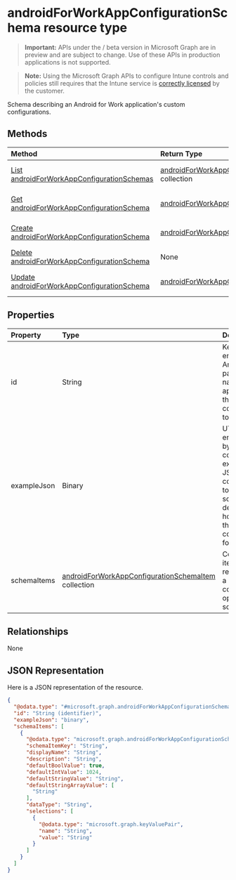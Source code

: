 ﻿# androidForWorkAppConfigurationSchema resource type

> **Important:** APIs under the / beta version in Microsoft Graph are in preview and are subject to change. Use of these APIs in production applications is not supported.

> **Note:** Using the Microsoft Graph APIs to configure Intune controls and policies still requires that the Intune service is [correctly licensed](https://go.microsoft.com/fwlink/?linkid=839381) by the customer.

Schema describing an Android for Work application's custom configurations.
## Methods
|Method|Return Type|Description|
|:---|:---|:---|
|[List androidForWorkAppConfigurationSchemas](../api/intune-androidforwork-androidforworkappconfigurationschema-list.md)|[androidForWorkAppConfigurationSchema](../resources/intune-androidforwork-androidforworkappconfigurationschema.md) collection|List properties and relationships of the [androidForWorkAppConfigurationSchema](../resources/intune-androidforwork-androidforworkappconfigurationschema.md) objects.|
|[Get androidForWorkAppConfigurationSchema](../api/intune-androidforwork-androidforworkappconfigurationschema-get.md)|[androidForWorkAppConfigurationSchema](../resources/intune-androidforwork-androidforworkappconfigurationschema.md)|Read properties and relationships of the [androidForWorkAppConfigurationSchema](../resources/intune-androidforwork-androidforworkappconfigurationschema.md) object.|
|[Create androidForWorkAppConfigurationSchema](../api/intune-androidforwork-androidforworkappconfigurationschema-create.md)|[androidForWorkAppConfigurationSchema](../resources/intune-androidforwork-androidforworkappconfigurationschema.md)|Create a new [androidForWorkAppConfigurationSchema](../resources/intune-androidforwork-androidforworkappconfigurationschema.md) object.|
|[Delete androidForWorkAppConfigurationSchema](../api/intune-androidforwork-androidforworkappconfigurationschema-delete.md)|None|Deletes a [androidForWorkAppConfigurationSchema](../resources/intune-androidforwork-androidforworkappconfigurationschema.md).|
|[Update androidForWorkAppConfigurationSchema](../api/intune-androidforwork-androidforworkappconfigurationschema-update.md)|[androidForWorkAppConfigurationSchema](../resources/intune-androidforwork-androidforworkappconfigurationschema.md)|Update the properties of a [androidForWorkAppConfigurationSchema](../resources/intune-androidforwork-androidforworkappconfigurationschema.md) object.|

## Properties
|Property|Type|Description|
|:---|:---|:---|
|id|String|Key of the entity the Android package name for the application the schema corresponds to|
|exampleJson|Binary|UTF8 encoded byte array containing example JSON string conforming to this schema that demonstrates how to set the configuration for this app|
|schemaItems|[androidForWorkAppConfigurationSchemaItem](../resources/intune-androidforwork-androidforworkappconfigurationschemaitem.md) collection|Collection of items each representing a named configuration option in the schema|

## Relationships
None
## JSON Representation
Here is a JSON representation of the resource.
<!-- {
  "blockType": "resource",
  "keyProperty": "id",
  "@odata.type": "microsoft.graph.androidForWorkAppConfigurationSchema"
}
-->
``` json
{
  "@odata.type": "#microsoft.graph.androidForWorkAppConfigurationSchema",
  "id": "String (identifier)",
  "exampleJson": "binary",
  "schemaItems": [
    {
      "@odata.type": "microsoft.graph.androidForWorkAppConfigurationSchemaItem",
      "schemaItemKey": "String",
      "displayName": "String",
      "description": "String",
      "defaultBoolValue": true,
      "defaultIntValue": 1024,
      "defaultStringValue": "String",
      "defaultStringArrayValue": [
        "String"
      ],
      "dataType": "String",
      "selections": [
        {
          "@odata.type": "microsoft.graph.keyValuePair",
          "name": "String",
          "value": "String"
        }
      ]
    }
  ]
}
```











